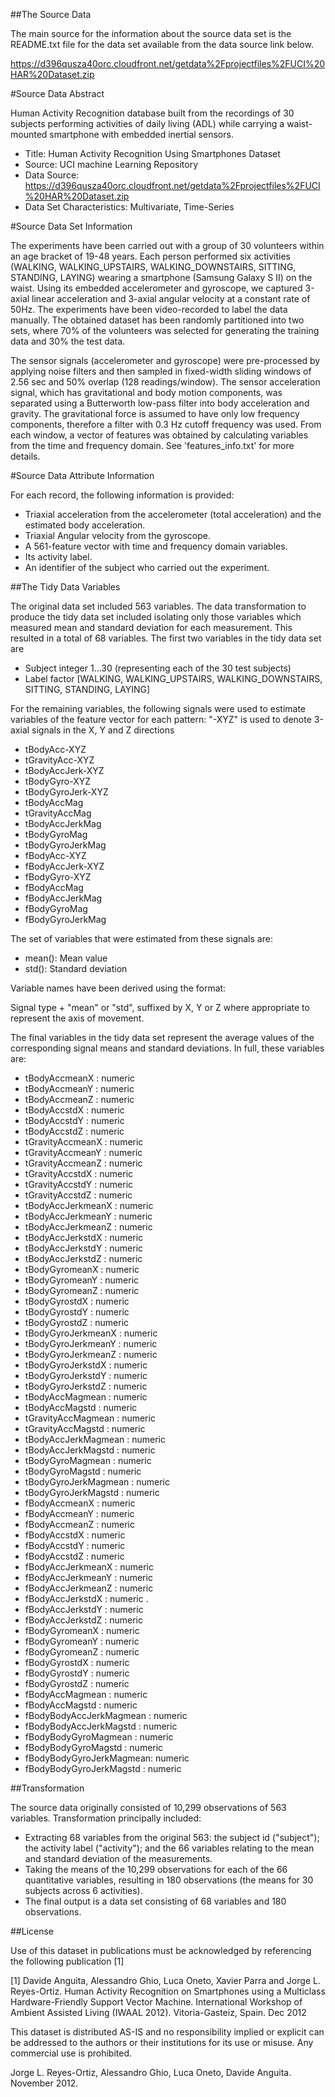 ##The Source Data

The main source for the information about the source data set is the README.txt file for the data set available from the data source link below. 

https://d396qusza40orc.cloudfront.net/getdata%2Fprojectfiles%2FUCI%20HAR%20Dataset.zip


#Source Data Abstract

Human Activity Recognition database built from the recordings of 30 subjects performing activities of daily living (ADL) while carrying a waist-mounted smartphone with embedded inertial sensors.

* Title: Human Activity Recognition Using Smartphones Dataset
* Source:  UCI machine Learning Repository
* Data Source: https://d396qusza40orc.cloudfront.net/getdata%2Fprojectfiles%2FUCI%20HAR%20Dataset.zip
* Data Set Characteristics: Multivariate, Time-Series


#Source Data Set Information

The experiments have been carried out with a group of 30 volunteers within an age bracket of 19-48 years. Each person performed six activities (WALKING, WALKING_UPSTAIRS, WALKING_DOWNSTAIRS, SITTING, STANDING, LAYING) wearing a smartphone (Samsung Galaxy S II) on the waist. Using its embedded accelerometer and gyroscope, we captured 3-axial linear acceleration and 3-axial angular velocity at a constant rate of 50Hz. The experiments have been video-recorded to label the data manually. The obtained dataset has been randomly partitioned into two sets, where 70% of the volunteers was selected for generating the training data and 30% the test data. 

The sensor signals (accelerometer and gyroscope) were pre-processed by applying noise filters and then sampled in fixed-width sliding windows of 2.56 sec and 50% overlap (128 readings/window). The sensor acceleration signal, which has gravitational and body motion components, was separated using a Butterworth low-pass filter into body acceleration and gravity. The gravitational force is assumed to have only low frequency components, therefore a filter with 0.3 Hz cutoff frequency was used. From each window, a vector of features was obtained by calculating variables from the time and frequency domain. See 'features_info.txt' for more details.

#Source Data Attribute Information

For each record, the following information is provided:

- Triaxial acceleration from the accelerometer (total acceleration) and the estimated body acceleration.
- Triaxial Angular velocity from the gyroscope. 
- A 561-feature vector with time and frequency domain variables. 
- Its activity label. 
- An identifier of the subject who carried out the experiment.


##The Tidy Data Variables

The original data set included 563 variables. The data transformation to produce the tidy data set included isolating only those variables which measured mean and standard deviation for each measurement. This resulted in a total of 68 variables. The first two variables in the tidy data set are

* Subject     integer     1...30 (representing each of the 30 test subjects)
* Label       factor      [WALKING, WALKING_UPSTAIRS, WALKING_DOWNSTAIRS, SITTING, STANDING, LAYING]

For the remaining variables, the following signals were used to estimate variables of the feature vector for each pattern: "-XYZ" is used to denote 3-axial signals in the X, Y and Z directions

* tBodyAcc-XYZ
* tGravityAcc-XYZ
* tBodyAccJerk-XYZ
* tBodyGyro-XYZ
* tBodyGyroJerk-XYZ
* tBodyAccMag
* tGravityAccMag
* tBodyAccJerkMag
* tBodyGyroMag
* tBodyGyroJerkMag
* fBodyAcc-XYZ
* fBodyAccJerk-XYZ
* fBodyGyro-XYZ
* fBodyAccMag
* fBodyAccJerkMag
* fBodyGyroMag
* fBodyGyroJerkMag

The set of variables that were estimated from these signals are:

* mean(): Mean value
* std(): Standard deviation

Variable names have been derived using the format:

Signal type + "mean" or "std", suffixed by X, Y or Z where appropriate to represent the axis of movement. 

The final variables in the tidy data set represent the average values of the corresponding signal means and standard deviations. In full, these variables are:

* tBodyAccmeanX          : numeric 
* tBodyAccmeanY          : numeric
* tBodyAccmeanZ          : numeric 
* tBodyAccstdX           : numeric 
* tBodyAccstdY           : numeric 
* tBodyAccstdZ           : numeric 
* tGravityAccmeanX       : numeric 
* tGravityAccmeanY       : numeric 
* tGravityAccmeanZ       : numeric 
* tGravityAccstdX        : numeric 
* tGravityAccstdY        : numeric 
* tGravityAccstdZ        : numeric 
* tBodyAccJerkmeanX      : numeric 
* tBodyAccJerkmeanY      : numeric 
* tBodyAccJerkmeanZ      : numeric 
* tBodyAccJerkstdX       : numeric 
* tBodyAccJerkstdY       : numeric 
* tBodyAccJerkstdZ       : numeric 
* tBodyGyromeanX         : numeric 
* tBodyGyromeanY         : numeric 
* tBodyGyromeanZ         : numeric 
* tBodyGyrostdX          : numeric 
* tBodyGyrostdY          : numeric 
* tBodyGyrostdZ          : numeric 
* tBodyGyroJerkmeanX     : numeric 
* tBodyGyroJerkmeanY     : numeric 
* tBodyGyroJerkmeanZ     : numeric 
* tBodyGyroJerkstdX      : numeric 
* tBodyGyroJerkstdY      : numeric 
* tBodyGyroJerkstdZ      : numeric 
* tBodyAccMagmean         : numeric 
* tBodyAccMagstd          : numeric 
* tGravityAccMagmean      : numeric 
* tGravityAccMagstd       : numeric 
* tBodyAccJerkMagmean     : numeric 
* tBodyAccJerkMagstd      : numeric 
* tBodyGyroMagmean        : numeric 
* tBodyGyroMagstd         : numeric 
* tBodyGyroJerkMagmean    : numeric 
* tBodyGyroJerkMagstd     : numeric 
* fBodyAccmeanX          : numeric 
* fBodyAccmeanY          : numeric 
* fBodyAccmeanZ          : numeric 
* fBodyAccstdX           : numeric 
* fBodyAccstdY           : numeric 
* fBodyAccstdZ           : numeric 
* fBodyAccJerkmeanX      : numeric 
* fBodyAccJerkmeanY      : numeric 
* fBodyAccJerkmeanZ      : numeric 
* fBodyAccJerkstdX       : numeric .
* fBodyAccJerkstdY       : numeric 
* fBodyAccJerkstdZ       : numeric 
* fBodyGyromeanX         : numeric 
* fBodyGyromeanY         : numeric 
* fBodyGyromeanZ         : numeric 
* fBodyGyrostdX          : numeric 
* fBodyGyrostdY          : numeric 
* fBodyGyrostdZ          : numeric 
* fBodyAccMagmean         : numeric 
* fBodyAccMagstd          : numeric 
* fBodyBodyAccJerkMagmean : numeric 
* fBodyBodyAccJerkMagstd  : numeric 
* fBodyBodyGyroMagmean   : numeric 
* fBodyBodyGyroMagstd     : numeric 
* fBodyBodyGyroJerkMagmean: numeric 
* fBodyBodyGyroJerkMagstd : numeric 


##Transformation

The source data originally consisted of 10,299 observations of 563 variables. Transformation principally included:

* Extracting 68 variables from the original 563: the subject id ("subject"); the activity label ("activity"); and the 66 variables relating to the mean and standard deviation of the measurements. 
* Taking the means of the 10,299 observations for each of the 66 quantitative variables, resulting in 180 observations (the means for 30 subjects across 6 activities). 
* The final output is a data set consisting of 68 variables and 180 observations.


##License

Use of this dataset in publications must be acknowledged by referencing the following publication [1] 

[1] Davide Anguita, Alessandro Ghio, Luca Oneto, Xavier Parra and Jorge L. Reyes-Ortiz. Human Activity Recognition on Smartphones using a Multiclass Hardware-Friendly Support Vector Machine. International Workshop of Ambient Assisted Living (IWAAL 2012). Vitoria-Gasteiz, Spain. Dec 2012

This dataset is distributed AS-IS and no responsibility implied or explicit can be addressed to the authors or their institutions for its use or misuse. Any commercial use is prohibited.

Jorge L. Reyes-Ortiz, Alessandro Ghio, Luca Oneto, Davide Anguita. November 2012.
